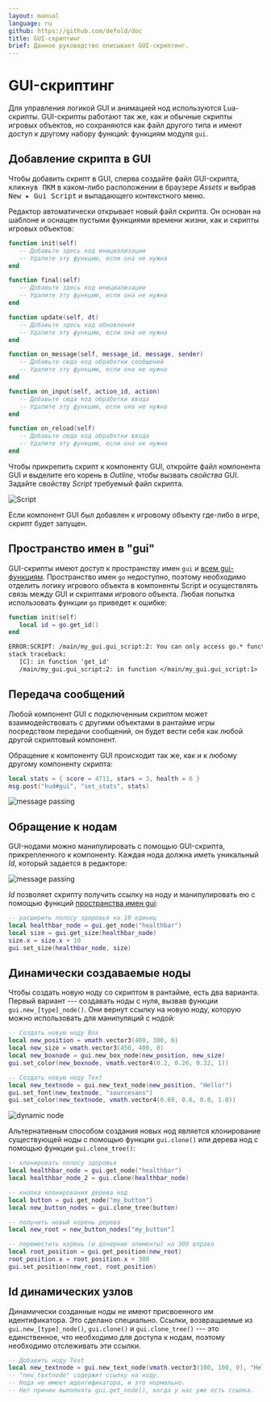 ```yaml
---
layout: manual
language: ru
github: https://github.com/defold/doc
title: GUI-скриптинг
brief: Данное руководство описывает GUI-скриптинг.
---
```


# GUI-скриптинг

Для управления логикой GUI и анимацией нод используются Lua-скрипты. GUI-скрипты работают так же, как и обычные скрипты игровых объектов, но сохраняются как файл другого типа и имеют доступ к другому набору функций: функциям модуля `gui`.

## Добавление скрипта в GUI

Чтобы добавить скрипт в GUI, сперва создайте файл GUI-скрипта, <kbd>кликнув ПКМ</kbd> в каком-либо расположении в браузере *Assets* и выбрав <kbd>New ▸ Gui Script</kbd> и выпадающего контекстного меню.

Редактор автоматически открывает новый файл скрипта. Он основан на шаблоне и оснащен пустыми функциями времени жизни, как и скрипты игровых объектов:

```lua
function init(self)
   -- Добавьте здесь код инициализации
   -- Удалите эту функцию, если она не нужна
end

function final(self)
   -- Добавьте здесь код инициализации
   -- Удалите эту функцию, если она не нужна
end

function update(self, dt)
   -- Добавьте здесь код обновления
   -- Удалите эту функцию, если она не нужна
end

function on_message(self, message_id, message, sender)
   -- Добавьте сюда код обработки сообщений
   -- Удалите эту функцию, если она не нужна
end

function on_input(self, action_id, action)
   -- Добавьте сюда код обработки ввода
   -- Удалите эту функцию, если она не нужна
end

function on_reload(self)
   -- Добавьте сюда код обработки ввода
   -- Удалите эту функцию, если она не нужна
end
```

Чтобы прикрепить скрипт к компоненту GUI, откройте файл компонента GUI и выделите его корень в *Outline*, чтобы вызвать *свойства* GUI. Задайте свойству *Script* требуемый файл скрипта.

![Script](/manuals/images/gui-script/set_script.png)

Если компонент GUI был добавлен к игровому объекту где-либо в игре, скрипт будет запущен.

## Пространство имен в "gui"

GUI-скрипты имеют доступ к пространству имен `gui` и [всем gui-функциям](/ref/gui). Пространство имен `go` недоступно, поэтому необходимо отделить логику игрового объекта в компоненты Script и осуществлять связь между GUI и скриптами игрового объекта. Любая попытка использовать функции `go` приведет к ошибке:

```lua
function init(self)
   local id = go.get_id()
end
```

```txt
ERROR:SCRIPT: /main/my_gui.gui_script:2: You can only access go.* functions and values from a script instance (.script file)
stack traceback:
   [C]: in function 'get_id'
   /main/my_gui.gui_script:2: in function </main/my_gui.gui_script:1>
```

## Передача сообщений

Любой компонент GUI с подключенным скриптом может взаимодействовать с другими объектами в рантайме игры посредством передачи сообщений, он будет вести себя как любой другой скриптовый компонент.

Обращение к компоненту GUI происходит так же, как и к любому другому компоненту скрипта:

```lua
local stats = { score = 4711, stars = 3, health = 6 }
msg.post("hud#gui", "set_stats", stats)
```

![message passing](/manuals/images/gui-script/message_passing.png)

## Обращение к нодам

GUI-нодами можно манипулировать с помощью GUI-скрипта, прикрепленного к компоненту. Каждая нода должна иметь уникальный *Id*, который задается в редакторе:

![message passing](/manuals/images/gui-script/node_id.png)

*Id* позволяет скрипту получить ссылку на ноду и манипулировать ею с помощью функций [пространства имен gui](/ref/gui):

```lua
-- расширить полосу здоровья на 10 единиц
local healthbar_node = gui.get_node("healthbar")
local size = gui.get_size(healthbar_node)
size.x = size.x + 10
gui.set_size(healthbar_node, size)
```

## Динамически создаваемые ноды

Чтобы создать новую ноду со скриптом в рантайме, есть два варианта. Первый вариант --- создавать ноды с нуля, вызвав функции `gui.new_[type]_node()`. Они вернут ссылку на новую ноду, которую можно использовать для манипуляций с нодой:

```lua
-- Создать новую ноду Box
local new_position = vmath.vector3(400, 300, 0)
local new_size = vmath.vector3(450, 400, 0)
local new_boxnode = gui.new_box_node(new_position, new_size)
gui.set_color(new_boxnode, vmath.vector4(0.2, 0.26, 0.32, 1))

-- Создать новую ноду Text
local new_textnode = gui.new_text_node(new_position, "Hello!")
gui.set_font(new_textnode, "sourcesans")
gui.set_color(new_textnode, vmath.vector4(0.69, 0.6, 0.8, 1.0))
```

![dynamic node](/manuals/images/gui-script/dynamic_nodes.png)

Альтернативным способом создания новых нод является клонирование существующей ноды с помощью функции `gui.clone()` или дерева нод с помощью функции `gui.clone_tree()`:

```lua
-- клонировать полосу здоровья
local healthbar_node = gui.get_node("healthbar")
local healthbar_node_2 = gui.clone(healthbar_node)

-- кнопка клонирования дерева нод
local button = gui.get_node("my_button")
local new_button_nodes = gui.clone_tree(button)

-- получить новый корень дерева
local new_root = new_button_nodes["my_button"]

-- переместить корень (и дочерние элементы) на 300 вправо
local root_position = gui.get_position(new_root)
root_position.x = root_position.x + 300
gui.set_position(new_root, root_position)
```

## Id динамических узлов

Динамически созданные ноды не имеют присвоенного им идентификатора. Это сделано специально. Ссылки, возвращаемые из `gui.new_[type]_node()`, `gui.clone()` и `gui.clone_tree()` --- это единственное, что необходимо для доступа к нодам, поэтому необходимо отслеживать эти ссылки.

```lua
-- Добавить ноду Text
local new_textnode = gui.new_text_node(vmath.vector3(100, 100, 0), "Hello!")
-- "new_textnode" содержит ссылку на ноду.
-- Нода не имеет идентификатора, и это нормально.
-- Нет причин выполнять gui.get_node(), когда у нас уже есть ссылка.
```
